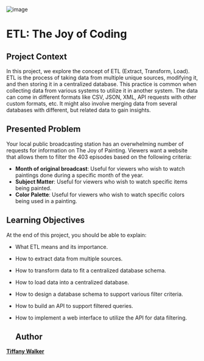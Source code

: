 ![image](https://github.com/tiffanywalker22/atlas-web-development/assets/121834519/58568b60-8af3-44d7-ba0f-5dcf480becfe)

# ETL: The Joy of Coding

## Project Context

In this project, we explore the concept of ETL (Extract, Transform, Load). ETL is the process of taking data from multiple unique sources, modifying it, and then storing it in a centralized database. This practice is common when collecting data from various systems to utilize it in another system. The data can come in different formats like CSV, JSON, XML, API requests with other custom formats, etc. It might also involve merging data from several databases with different, but related data to gain insights.

## Presented Problem

Your local public broadcasting station has an overwhelming number of requests for information on The Joy of Painting. Viewers want a website that allows them to filter the 403 episodes based on the following criteria:

- **Month of original broadcast**: Useful for viewers who wish to watch paintings done during a specific month of the year.
- **Subject Matter**: Useful for viewers who wish to watch specific items being painted.
- **Color Palette**: Useful for viewers who wish to watch specific colors being used in a painting.

## Learning Objectives

At the end of this project, you should be able to explain:

- What ETL means and its importance.
- How to extract data from multiple sources.
- How to transform data to fit a centralized database schema.
- How to load data into a centralized database.
- How to design a database schema to support various filter criteria.
- How to build an API to support filtered queries.
- How to implement a web interface to utilize the API for data filtering.

  ## Author
**<a href="https://github.com/tiffanywalker22">Tiffany Walker</a>**
